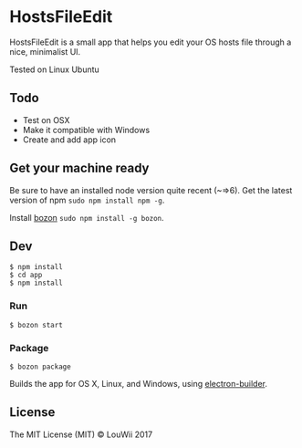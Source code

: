 # HostsFileEdit

HostsFileEdit is a small app that helps you edit your OS hosts file through a nice, minimalist UI.

Tested on Linux Ubuntu

## Todo

* Test on OSX
* Make it compatible with Windows
* Create and add app icon

## Get your machine ready

Be sure to have an installed node version quite recent (~=>6). Get the latest version of npm `sudo npm install npm -g`.

Install [bozon](https://github.com/railsware/bozon) `sudo npm install -g bozon`.

## Dev

```
$ npm install
$ cd app
$ npm install
```


### Run

```
$ bozon start
```

### Package

```
$ bozon package
```

Builds the app for OS X, Linux, and Windows, using [electron-builder](https://github.com/electron-userland/electron-builder).


## License

The MIT License (MIT) © LouWii 2017
